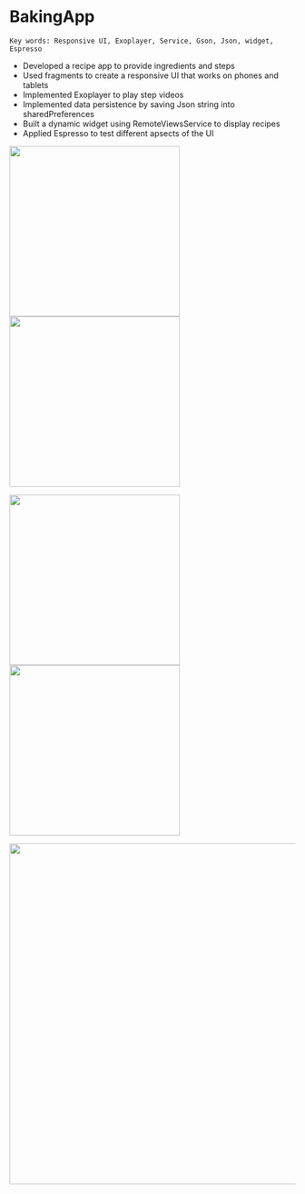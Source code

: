 # BakingApp
```
Key words: Responsive UI, Exoplayer, Service, Gson, Json, widget, Espresso
```

* Developed a recipe app to provide ingredients and steps
* Used fragments to create a responsive UI that works on phones and tablets
* Implemented Exoplayer to play step videos
* Implemented data persistence by saving Json string into sharedPreferences
* Built a dynamic widget using RemoteViewsService to display recipes
* Applied Espresso to test different apsects of the UI 


<img src="https://user-images.githubusercontent.com/24383706/31956599-e37e8634-b8b9-11e7-902c-a203b3d4db65.png" width="300">         <img src="https://user-images.githubusercontent.com/24383706/31956601-e5c82bde-b8b9-11e7-92a1-2cfa1cacca8d.png" width="300">

<img src="https://user-images.githubusercontent.com/24383706/31956604-e83f59b4-b8b9-11e7-8a86-1fd99c3455c8.png" width="300">         <img src="https://user-images.githubusercontent.com/24383706/31956626-f5207df2-b8b9-11e7-85ca-f6b7137d4cdc.png" width="300">

<img src="https://user-images.githubusercontent.com/24383706/31956614-efa9741e-b8b9-11e7-95a7-d773b6a858d6.png" width="600">
